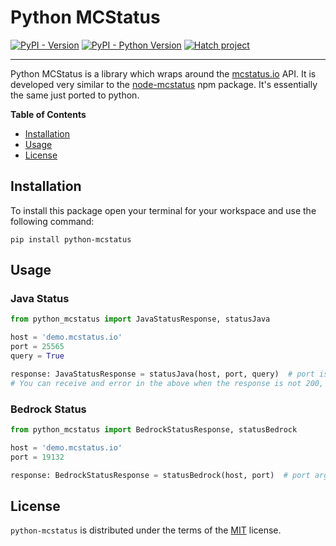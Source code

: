 # Python MCStatus

[![PyPI - Version](https://img.shields.io/pypi/v/python-mcstatus.svg)](https://pypi.org/project/python-mcstatus)
[![PyPI - Python Version](https://img.shields.io/pypi/pyversions/python-mcstatus.svg)](https://pypi.org/project/python-mcstatus)
[![Hatch project](https://img.shields.io/badge/%F0%9F%A5%9A-Hatch-4051b5.svg)](https://github.com/pypa/hatch)

-----
Python MCStatus is a library which wraps around the [mcstatus.io](https://mcstatus.io) API. It is developed very similar
to the [node-mcstatus](https://www.npmjs.com/package/node-mcstatus) npm package. It's essentially the same just ported to python.

**Table of Contents**

- [Installation](#installation)
- [Usage](#usage)
- [License](#license)

## Installation

To install this package open your terminal for your workspace and use the following command:
```console
pip install python-mcstatus
```

## Usage
### Java Status
```python
from python_mcstatus import JavaStatusResponse, statusJava

host = 'demo.mcstatus.io'
port = 25565
query = True

response: JavaStatusResponse = statusJava(host, port, query)  # port is optional and defaults to 25565
# You can receive and error in the above when the response is not 200, this copies the functionality from the node library.
```

### Bedrock Status
```python
from python_mcstatus import BedrockStatusResponse, statusBedrock

host = 'demo.mcstatus.io'
port = 19132

response: BedrockStatusResponse = statusBedrock(host, port)  # port argument is optional and defaults to 19132
```


## License

`python-mcstatus` is distributed under the terms of the [MIT](https://spdx.org/licenses/MIT.html) license.
